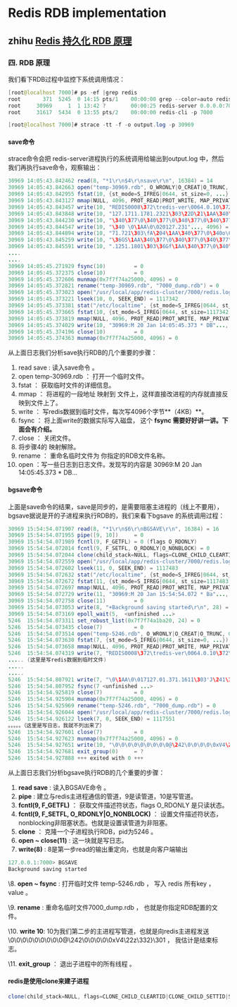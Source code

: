 # Redis  RDB implementation



## zhihu [Redis 持久化 RDB 原理](https://zhuanlan.zhihu.com/p/345233479)



### 四. RDB 原理

我们看下RDB过程中监控下系统调用情况：

```java
[root@localhost 7000]# ps -ef |grep redis
root       371  5245  0 14:15 pts/1    00:00:00 grep --color=auto redis
root     30969     1  1 13:42 ?        00:00:25 redis-server 0.0.0.0:7000
root     31617  5434  0 13:55 pts/2    00:00:00 redis-cli -p 7000

[root@localhost 7000]# strace -tt -f -o output.log -p 30969
```

#### save命令

strace命令会把 redis-server进程执行的系统调用给输出到output.log 中，然后我们再执行save命令，观察输出：

```java
30969 14:05:43.842462 read(8, "*1\r\n$4\r\nsave\r\n", 16384) = 14
30969 14:05:43.842663 open("temp-30969.rdb", O_WRONLY|O_CREAT|O_TRUNC, 0666) = 10
30969 14:05:43.842955 fstat(10, {st_mode=S_IFREG|0644, st_size=0, ...}) = 0
30969 14:05:43.843127 mmap(NULL, 4096, PROT_READ|PROT_WRITE, MAP_PRIVATE|MAP_ANONYMOUS, -1, 0) = 0x7f7f74a25000
30969 14:05:43.843457 write(10, "REDIS0008\372\tredis-ver\0064.0.10\372\nred"..., 4096) = 4096
30969 14:05:43.843848 write(10, "127.1711.1781.2321\303\22D\21\1AA\340\377\0\340\377\0\340"..., 4096) = 4096
30969 14:05:43.844230 write(10, "\340\377\0\340\377\0\340\377\0\340\377\0\340\377\0\340\377\0\340\377\0\340\377\0\340\377\0\340\377\0\340\377"..., 4096) = 4096
30969 14:05:43.844547 write(10, "\340 \0\1AA\0\020127.231"..., 4096) = 4096
30969 14:05:43.844894 write(10, "71.721\303\fA\204\1AA\340\377\0\340o\0\1AA\0\020127.1691"..., 4096) = 4096
30969 14:05:43.845259 write(10, "\36GS\1AA\340\377\0\340\377\0\340\377\0\340\377\0\340\377\0\340\377\0\340\377\0\340\16\0\1A"..., 4096) = 4096
30969 14:05:43.845591 write(10, ".1251.1801\303\36Gf\1AA\340\377\0\340\377\0\340\377\0\340\377\0\340\377\0"..., 4096) = 4096
....
....
30969 14:05:45.271929 fsync(10)         = 0
30969 14:05:45.372375 close(10)         = 0
30969 14:05:45.372606 munmap(0x7f7f74a25000, 4096) = 0
30969 14:05:45.372821 rename("temp-30969.rdb", "7000_dump.rdb") = 0
30969 14:05:45.373023 open("/usr/local/app/redis-cluster/7000/redis.log", O_WRONLY|O_CREAT|O_APPEND, 0666) = 10
30969 14:05:45.373221 lseek(10, 0, SEEK_END) = 1117342
30969 14:05:45.373381 stat("/etc/localtime", {st_mode=S_IFREG|0644, st_size=528, ...}) = 0
30969 14:05:45.373665 fstat(10, {st_mode=S_IFREG|0644, st_size=1117342, ...}) = 0
30969 14:05:45.373819 mmap(NULL, 4096, PROT_READ|PROT_WRITE, MAP_PRIVATE|MAP_ANONYMOUS, -1, 0) = 0x7f7f74a25000
30969 14:05:45.374029 write(10, "30969:M 20 Jan 14:05:45.373 * DB"..., 47) = 47
30969 14:05:45.374196 close(10)         = 0
30969 14:05:45.374363 munmap(0x7f7f74a25000, 4096) = 0
```

从上面日志我们分析save执行RDB的几个重要的步骤：

1. read save : 读入save命令 。
2. open temp-30969.rdb ： 打开一个临时文件。
3. fstat ： 获取临时文件的详细信息。
4. mmap ： 将进程的一段地址 映射到 文件上，这样直接改进程的内存就直接反映到文件上了。
5. write ： 写redis数据到临时文件，每次写4096个字节**（4KB）**。
6. fsync ： 将上面write的数据实际写入磁盘， 这个 **fsync 需要好好讲一讲。下面会有介绍。**
7. close ： 关闭文件。
8. 将步骤4的 映射解除。
9. rename ： 重命名临时文件为 你指定的RDB文件名称。
10. open ：写一些日志到日志文件。发现写的内容是 30969:M 20 Jan 14:05:45.373 * DB...

#### bgsave命令

上面是save命令的结果，save是同步的，是需要阻塞主进程的（线上不要用）， bgsave据说是开的子进程来执行RDB的，我们来看下bgsave 的系统调用过程：

```java
30969 15:54:54.071907 read(8, "*1\r\n$6\r\nBGSAVE\r\n", 16384) = 16
30969 15:54:54.071955 pipe([9, 10])     = 0
30969 15:54:54.071989 fcntl(9, F_GETFL) = 0 (flags O_RDONLY)
30969 15:54:54.072014 fcntl(9, F_SETFL, O_RDONLY|O_NONBLOCK) = 0
30969 15:54:54.072044 clone(child_stack=NULL, flags=CLONE_CHILD_CLEARTID|CLONE_CHILD_SETTID|SIGCHLD, child_tidptr=0x7f7f74a1ba10) = 5246
30969 15:54:54.072559 open("/usr/local/app/redis-cluster/7000/redis.log", O_WRONLY|O_CREAT|O_APPEND, 0666) = 11
30969 15:54:54.072602 lseek(11, 0, SEEK_END) = 1117483
30969 15:54:54.072632 stat("/etc/localtime", {st_mode=S_IFREG|0644, st_size=528, ...}) = 0
30969 15:54:54.072672 fstat(11, {st_mode=S_IFREG|0644, st_size=1117483, ...}) = 0
30969 15:54:54.072697 mmap(NULL, 4096, PROT_READ|PROT_WRITE, MAP_PRIVATE|MAP_ANONYMOUS, -1, 0) = 0x7f7f74a25000
30969 15:54:54.072729 write(11, "30969:M 20 Jan 15:54:54.072 * Ba"..., 68) = 68
30969 15:54:54.072758 close(11)         = 0
30969 15:54:54.073053 write(8, "+Background saving started\r\n", 28) = 28
30969 15:54:54.073169 epoll_wait(5,  <unfinished ...>
5246  15:54:54.073311 set_robust_list(0x7f7f74a1ba20, 24) = 0
5246  15:54:54.073435 close(7)          = 0
5246  15:54:54.073514 open("temp-5246.rdb", O_WRONLY|O_CREAT|O_TRUNC, 0666) = 7
5246  15:54:54.073630 fstat(7, {st_mode=S_IFREG|0644, st_size=0, ...}) = 0
5246  15:54:54.073658 mmap(NULL, 4096, PROT_READ|PROT_WRITE, MAP_PRIVATE|MAP_ANONYMOUS, -1, 0) = 0x7f7f74a25000
5246  15:54:54.074319 write(7, "REDIS0008\372\tredis-ver\0064.0.10\372\nred"..., 4096) = 4096
..... (这里是写redis数据到临时文件)
.....
.....
5246  15:54:54.807921 write(7, "\0\1AA\0\017127.01.371.1611\303'J\241\1AA\340\377\0\340"..., 2637) = 2637
5246  15:54:54.807952 fsync(7 <unfinished ...>
5246  15:54:54.925819 close(7)          = 0
5246  15:54:54.925904 munmap(0x7f7f74a25000, 4096) = 0
5246  15:54:54.925969 rename("temp-5246.rdb", "7000_dump.rdb") = 0
5246  15:54:54.926044 open("/usr/local/app/redis-cluster/7000/redis.log", O_WRONLY|O_CREAT|O_APPEND, 0666) = 7
5246  15:54:54.926122 lseek(7, 0, SEEK_END) = 1117551
。。。。。（这里是写日志，我就不列出来了）
5246  15:54:54.927601 close(7)          = 0
5246  15:54:54.927623 munmap(0x7f7f74a25000, 4096) = 0
5246  15:54:54.927651 write(10, "\0\0\0\0\0\0\0\0\0@\242\0\0\0\0\0xV4\22z\332}\301", 24) = 24
5246  15:54:54.927681 exit_group(0)     = ?
5246  15:54:54.927888 +++ exited with 0 +++
```

从上面日志我们分析bgsave执行RDB的几个重要的步骤：

1. **read save** : 读入BGSAVE命令 。
2. **pipe** : 建立与redis主进程通信的管道，9是读管道，10是写管道。
3. **fcntl(9, F_GETFL)** ： 获取文件描述符状态，flags O_RDONLY 是只读状态。
4. **fcntl(9, F_SETFL, O_RDONLY|O_NONBLOCK)** ： 设置文件描述符状态，nonblocking非阻塞状态。也就是设置读管道为非阻塞。
5. **clone** ： 克隆一个子进程执行RDB，pid为5246 。
6. **open ~ close(11)** : 这一块就是写日志。
7. **write(8)** : 8是第一步read的输出重定向，也就是向客户端输出

```java
127.0.0.1:7000> BGSAVE
Background saving started
```

\8. **open ~ fsync** : 打开临时文件 temp-5246.rdb ， 写入 redis 所有key ，value 。

\9. **rename** : 重命名临时文件7000_dump.rdb ， 也就是你指定RDB配置的文件。

\10. **write 10**: 10为我们第二步的主进程写管道，也就是向redis主进程发送 \0\0\0\0\0\0\0\0\0@\242\0\0\0\0\0xV4\22z\332}\301 ， 我估计是结束标志。

\11. **exit_group** ： 退出子进程中的所有线程 。

#### redis是使用clone来建子进程

```java
clone(child_stack=NULL, flags=CLONE_CHILD_CLEARTID|CLONE_CHILD_SETTID|SIGCHLD, child_tidptr=0x7f7f74a1ba10)=5246
```